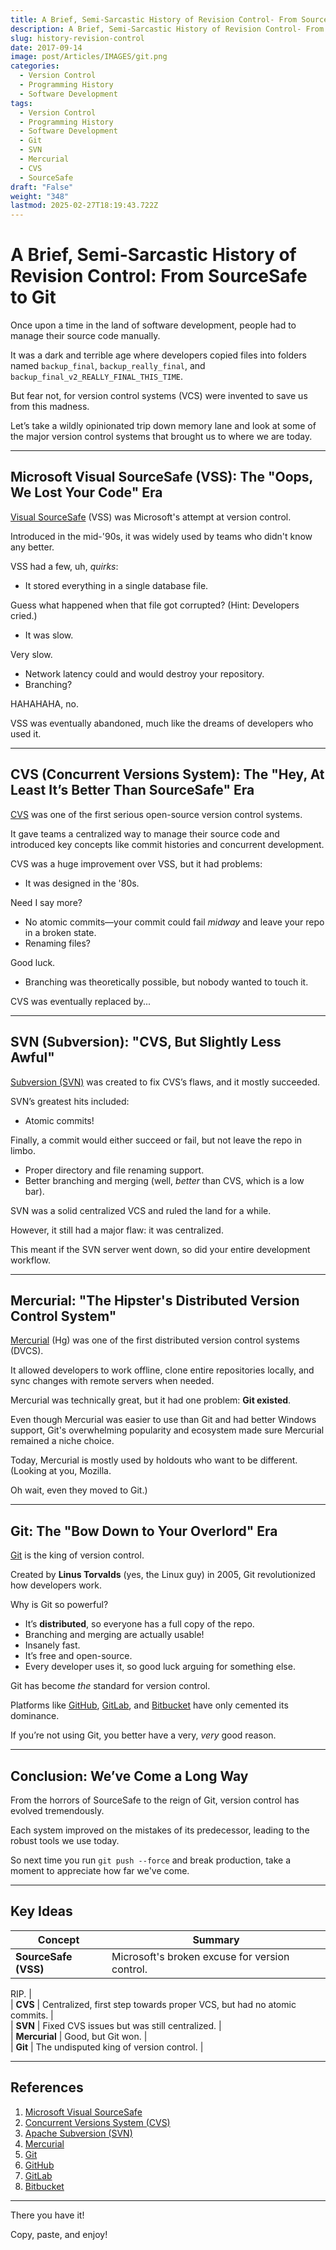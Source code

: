 ```yaml
---
title: A Brief, Semi-Sarcastic History of Revision Control- From SourceSafe to Git
description: A Brief, Semi-Sarcastic History of Revision Control- From SourceSafe to Git
slug: history-revision-control
date: 2017-09-14
image: post/Articles/IMAGES/git.png
categories:
  - Version Control
  - Programming History
  - Software Development
tags:
  - Version Control
  - Programming History
  - Software Development
  - Git
  - SVN
  - Mercurial
  - CVS
  - SourceSafe
draft: "False"
weight: "348"
lastmod: 2025-02-27T18:19:43.722Z
---
```

# A Brief, Semi-Sarcastic History of Revision Control: From SourceSafe to Git

Once upon a time in the land of software development, people had to manage their source code manually.

It was a dark and terrible age where developers copied files into folders named `backup_final`, `backup_really_final`, and `backup_final_v2_REALLY_FINAL_THIS_TIME`.

But fear not, for version control systems (VCS) were invented to save us from this madness.

Let’s take a wildly opinionated trip down memory lane and look at some of the major version control systems that brought us to where we are today.

***

## Microsoft Visual SourceSafe (VSS): The "Oops, We Lost Your Code" Era

[Visual SourceSafe](https://en.wikipedia.org/wiki/Microsoft_Visual_SourceSafe) (VSS) was Microsoft's attempt at version control.

Introduced in the mid-'90s, it was widely used by teams who didn't know any better.

VSS had a few, uh, *quirks*:

* It stored everything in a single database file.

Guess what happened when that file got corrupted? (Hint: Developers cried.)

* It was slow.

Very slow.

* Network latency could and would destroy your repository.
* Branching?

HAHAHAHA, no.

VSS was eventually abandoned, much like the dreams of developers who used it.

***

## CVS (Concurrent Versions System): The "Hey, At Least It’s Better Than SourceSafe" Era

[CVS](https://en.wikipedia.org/wiki/Concurrent_Versions_System) was one of the first serious open-source version control systems.

It gave teams a centralized way to manage their source code and introduced key concepts like commit histories and concurrent development.

CVS was a huge improvement over VSS, but it had problems:

* It was designed in the '80s.

Need I say more?

* No atomic commits—your commit could fail *midway* and leave your repo in a broken state.
* Renaming files?

Good luck.

* Branching was theoretically possible, but nobody wanted to touch it.

CVS was eventually replaced by...

***

## SVN (Subversion): "CVS, But Slightly Less Awful"

[Subversion (SVN)](https://subversion.apache.org/) was created to fix CVS’s flaws, and it mostly succeeded.

SVN’s greatest hits included:

* Atomic commits!

Finally, a commit would either succeed or fail, but not leave the repo in limbo.

* Proper directory and file renaming support.
* Better branching and merging (well, *better* than CVS, which is a low bar).

SVN was a solid centralized VCS and ruled the land for a while.

However, it still had a major flaw: it was centralized.

This meant if the SVN server went down, so did your entire development workflow.

***

## Mercurial: "The Hipster's Distributed Version Control System"

[Mercurial](https://www.mercurial-scm.org/) (Hg) was one of the first distributed version control systems (DVCS).

It allowed developers to work offline, clone entire repositories locally, and sync changes with remote servers when needed.

Mercurial was technically great, but it had one problem: **Git existed**.

Even though Mercurial was easier to use than Git and had better Windows support, Git's overwhelming popularity and ecosystem made sure Mercurial remained a niche choice.

Today, Mercurial is mostly used by holdouts who want to be different. (Looking at you, Mozilla.

Oh wait, even they moved to Git.)

***

## Git: The "Bow Down to Your Overlord" Era

[Git](https://git-scm.com/) is the king of version control.

Created by **Linus Torvalds** (yes, the Linux guy) in 2005, Git revolutionized how developers work.

Why is Git so powerful?

* It’s **distributed**, so everyone has a full copy of the repo.
* Branching and merging are actually usable!
* Insanely fast.
* It’s free and open-source.
* Every developer uses it, so good luck arguing for something else.

Git has become *the* standard for version control.

Platforms like [GitHub](https://github.com/), [GitLab](https://about.gitlab.com/), and [Bitbucket](https://bitbucket.org/) have only cemented its dominance.

If you’re not using Git, you better have a very, *very* good reason.

***

## Conclusion: We’ve Come a Long Way

From the horrors of SourceSafe to the reign of Git, version control has evolved tremendously.

Each system improved on the mistakes of its predecessor, leading to the robust tools we use today.

So next time you run `git push --force` and break production, take a moment to appreciate how far we've come.

***

## Key Ideas

| Concept              | Summary                                        |
| -------------------- | ---------------------------------------------- |
| **SourceSafe (VSS)** | Microsoft's broken excuse for version control. |

RIP. |\
\| **CVS**                     | Centralized, first step towards proper VCS, but had no atomic commits. |\
\| **SVN**                     | Fixed CVS issues but was still centralized. |\
\| **Mercurial**               | Good, but Git won. |\
\| **Git**                     | The undisputed king of version control. |

***

## References

1. [Microsoft Visual SourceSafe](https://en.wikipedia.org/wiki/Microsoft_Visual_SourceSafe)
2. [Concurrent Versions System (CVS)](https://en.wikipedia.org/wiki/Concurrent_Versions_System)
3. [Apache Subversion (SVN)](https://subversion.apache.org/)
4. [Mercurial](https://www.mercurial-scm.org/)
5. [Git](https://git-scm.com/)
6. [GitHub](https://github.com/)
7. [GitLab](https://about.gitlab.com/)
8. [Bitbucket](https://bitbucket.org/)

***

There you have it!

Copy, paste, and enjoy!
